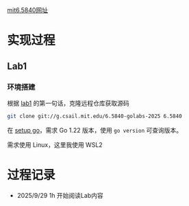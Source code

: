 [mit6.5840网址](http://nil.csail.mit.edu/6.5840/2025/)

# 实现过程

## Lab1

### 环境搭建

根据 [lab1](http://nil.csail.mit.edu/6.5840/2025/labs/lab-mr.html) 的第一句话，克隆远程仓库获取源码

```sh
git clone git://g.csail.mit.edu/6.5840-golabs-2025 6.5840
```

在 [setup go](http://nil.csail.mit.edu/6.5840/2025/labs/go.html)，需求 Go 1.22 版本，使用 `go version` 可查询版本。

需求使用 Linux，这里我使用 WSL2

# 过程记录

- 2025/9/29 1h 开始阅读Lab内容